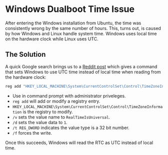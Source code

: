 # Windows Dualboot Time Issue

After entering the Windows installation from Ubuntu, the time was consistently wrong by the same number of hours. This, turns out, is caused by how Windows and Linux handle system time. Windows uses local time on the hardware clock while Linux uses UTC.

## The Solution

A quick Google search brings us to a [Reddit post](https://www.reddit.com/r/linuxquestions/comments/13qwk8r/dual_booting_windows_11_and_linux_every_time_i/) which gives a command that sets Windows to use UTC time instead of local time when reading from the hardware clock:
```powershell
reg add "HKEY_LOCAL_MACHINE\System\CurrentControlSet\Control\TimeZoneInformation" /v RealTimeIsUniversal /d 1 /t REG_DWORD /f
```
- Use in command prompt with administrator priveleges.
- `reg add` will add or modify a registry entry.
- `HKEY_LOCAL_MACHINE\System\CurrentControlSet\Control\TimeZoneInformation` is the registry to modify.
- `/v` sets the value name to `RealTimeIsUniversal`.
- `/d` sets the value data to `1`.
- `/t REG_DWORD` indicates the value type is a 32 bit number.
- `/f` forces the write.

Once this succeeds, Windows will read the RTC as UTC instead of local time.